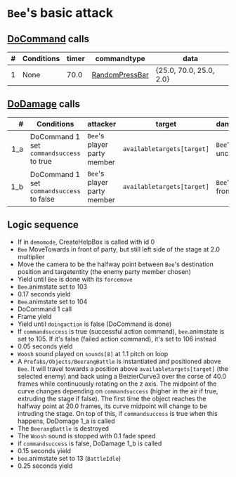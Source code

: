 # `Bee`'s basic attack

## [DoCommand](../../DoCommand.md) calls

|#|Conditions|timer|commandtype|data|
|-:|-----|-----|-----|-----|
|1|None|70.0|[RandomPressBar](../../Action%20commands/RandomPressBar.md)|{25.0, 70.0, 25.0, 2.0}

## [DoDamage](../../Damage%20pipeline/DoDamage.md) calls

|#|Conditions|attacker|target|damageammount|property|overrides|block|
|-:|---|---|---|---|---|---|---|
|1_a|DoCommand 1 set `commandsuccess` to true|`Bee`'s player party member|`availabletargets[target]`|`Bee`'s `atk` unclamped|null|null|false|
|1_b|DoCommand 1 set `commandsuccess` to false|`Bee`'s player party member|`availabletargets[target]`|`Bee`'s `atk` clamped from -99 to 1|null|{[FailSound](../../Damage%20pipeline/DoDamage.md#failsound)}|false|

## Logic sequence

- If in `demomode`, CreateHelpBox is called with id 0
- `Bee` MoveTowards in front of party, but still left side of the stage at 2.0 multiplier
- Move the camera to be the halfway point between `Bee`'s destination position and targetentity (the enemy party member chosen)
- Yield until `Bee` is done with its `forcemove`
- `Bee`.animstate set to 103
- 0.17 seconds yield
- `Bee`.animstate set to 104
- DoCommand 1 call
- Frame yield
- Yield until `doingaction` is false (DoCommand is done)
- If `commandsuccess` is true (successful action command), `bee`.animstate is set to 105. If it's false (failed action command), it's set to 106 instead
- 0.05 seconds yield
- `Woosh` sound played on `sounds[8]` at 1.1 pitch on loop
- A `Prefabs/Objects/BeerangBattle` is instantiated and positioned above `Bee`. It will travel towards a position above `availabletargets[target]` (the selected enemy) and back using a BeizierCurve3 over the corse of 40.0 frames while continuously rotating on the z axis. The midpoint of the curve changes depending on `commandsuccess` (higher in the air if true, extruding the stage if false). The first time the object reaches the halfway point at 20.0 frames, its curve midpoint will change to be intruding the stage. On top of this, if `commandsuccess` is true when this happens, DoDomage 1_a is called
- The `BeerangBattle` is destroyed
- The `Woosh` sound is stopped with 0.1 fade speed
- if `commandsuccess` is false, DoDamage 1_b is called
- 0.15 seconds yield
- `bee`.animstate set to 13 (`BattleIdle`)
- 0.25 seconds yield
